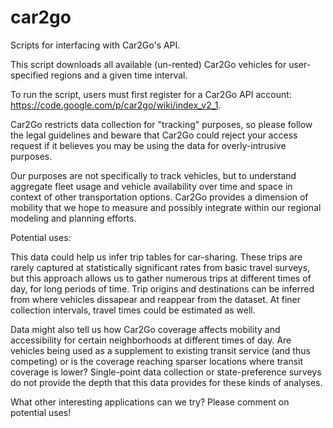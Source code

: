 car2go
======

Scripts for interfacing with Car2Go's API.

This script downloads all available (un-rented) Car2Go vehicles for user-specified regions and a given time interval. 

To run the script, users must first register for a Car2Go API account: https://code.google.com/p/car2go/wiki/index_v2_1. 

Car2Go restricts data collection for "tracking" purposes, so please follow the legal guidelines and beware that
Car2Go could reject your access request if it believes you may be using the data for overly-intrusive purposes. 

Our purposes are not specifically to track vehicles, but to understand aggregate fleet usage and vehicle availability 
over time and space in context of other transportation options. Car2Go provides a dimension of mobility that we hope to
measure and possibly integrate within our regional modeling and planning efforts.

Potential uses:

This data could help us infer trip tables for car-sharing. These trips are rarely captured at statistically significant rates from basic travel surveys, but this approach allows us to gather numerous trips at different times of day, for long periods of time. Trip origins and destinations can be inferred from where vehicles dissapear and reappear from the dataset. At finer collection intervals, travel times could be estimated as well.

Data might also tell us how Car2Go coverage affects mobility and accessibility for certain neighborhoods at different times of day. Are vehicles being used as a supplement to existing transit service (and thus competing) or is the coverage reaching sparser locations where transit coverage is lower? Single-point data collection or state-preference surveys do not provide the depth that this data provides for these kinds of analyses. 

What other interesting applications can we try? Please comment on potential uses!
